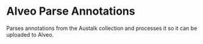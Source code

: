 # Alveo Parse Annotations
Parses annotations from the Austalk collection and processes it so it can be uploaded to Alveo.
